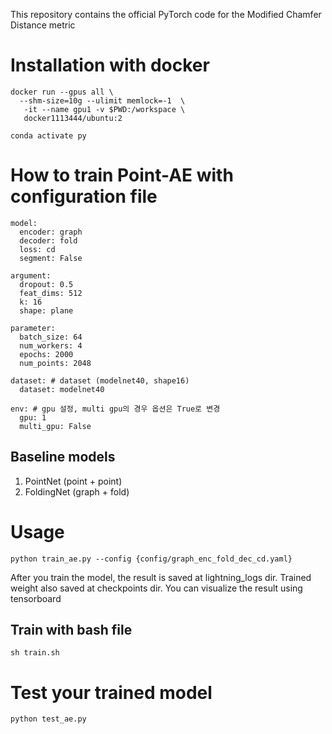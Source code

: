 This repository contains the official PyTorch code for the Modified Chamfer Distance metric

# Installation with docker 

```
docker run --gpus all \
  --shm-size=10g --ulimit memlock=-1  \
   -it --name gpu1 -v $PWD:/workspace \
   docker1113444/ubuntu:2
   
conda activate py
```

# How to train Point-AE with configuration file

```
model: 
  encoder: graph
  decoder: fold
  loss: cd
  segment: False

argument:
  dropout: 0.5
  feat_dims: 512
  k: 16
  shape: plane

parameter:
  batch_size: 64
  num_workers: 4
  epochs: 2000
  num_points: 2048

dataset: # dataset (modelnet40, shape16)
  dataset: modelnet40

env: # gpu 설정, multi gpu의 경우 옵션은 True로 변경
  gpu: 1
  multi_gpu: False
```

## Baseline models

1. PointNet (point + point)
2. FoldingNet (graph + fold)

# Usage

```python train_ae.py --config {config/graph_enc_fold_dec_cd.yaml}```

After you train the model, the result is saved at lightning_logs dir.
Trained weight also saved at checkpoints dir.
You can visualize the result using tensorboard

## Train with bash file

``sh train.sh``

# Test your trained model

```python test_ae.py```
